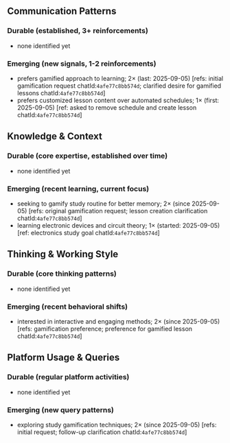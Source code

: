 ## Communication Patterns
### Durable (established, 3+ reinforcements)
- none identified yet

### Emerging (new signals, 1-2 reinforcements)
- prefers gamified approach to learning; 2× (last: 2025-09-05) [refs: initial gamification request chatId:`4afe77c8bb574d`; clarified desire for gamified lessons chatId:`4afe77c8bb574d`]
- prefers customized lesson content over automated schedules; 1× (first: 2025-09-05) [ref: asked to remove schedule and create lesson chatId:`4afe77c8bb574d`]

## Knowledge & Context
### Durable (core expertise, established over time)
- none identified yet

### Emerging (recent learning, current focus)
- seeking to gamify study routine for better memory; 2× (since 2025-09-05) [refs: original gamification request; lesson creation clarification chatId:`4afe77c8bb574d`]
- learning electronic devices and circuit theory; 1× (started: 2025-09-05) [ref: electronics study goal chatId:`4afe77c8bb574d`]

## Thinking & Working Style
### Durable (core thinking patterns)
- none identified yet

### Emerging (recent behavioral shifts)
- interested in interactive and engaging methods; 2× (since 2025-09-05) [refs: gamification preference; preference for gamified lesson chatId:`4afe77c8bb574d`]

## Platform Usage & Queries
### Durable (regular platform activities)
- none identified yet

### Emerging (new query patterns)
- exploring study gamification techniques; 2× (since 2025-09-05) [refs: initial request; follow-up clarification chatId:`4afe77c8bb574d`]